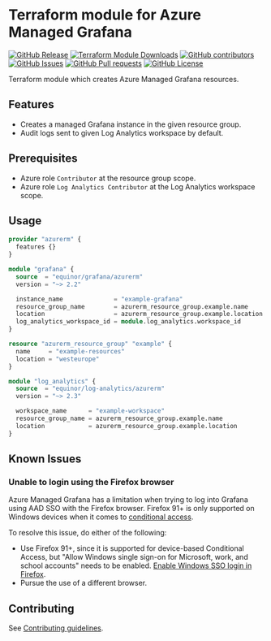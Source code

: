 # Terraform module for Azure Managed Grafana

[![GitHub Release](https://img.shields.io/github/v/release/equinor/terraform-azurerm-grafana)](https://github.com/equinor/terraform-azurerm-grafana/releases/latest)
[![Terraform Module Downloads](https://img.shields.io/terraform/module/dt/equinor/grafana/azurerm)](https://registry.terraform.io/modules/equinor/grafana/azurerm/latest)
[![GitHub contributors](https://img.shields.io/github/contributors/equinor/terraform-azurerm-grafana)](https://github.com/equinor/terraform-azurerm-grafana/graphs/contributors)
[![GitHub Issues](https://img.shields.io/github/issues/equinor/terraform-azurerm-grafana)](https://github.com/equinor/terraform-azurerm-grafana/issues)
[![GitHub Pull requests](https://img.shields.io/github/issues-pr/equinor/terraform-azurerm-grafana)](https://github.com/equinor/terraform-azurerm-grafana/pulls)
[![GitHub License](https://img.shields.io/github/license/equinor/terraform-azurerm-grafana)](https://github.com/equinor/terraform-azurerm-grafana/blob/main/LICENSE)

Terraform module which creates Azure Managed Grafana resources.

## Features

- Creates a managed Grafana instance in the given resource group.
- Audit logs sent to given Log Analytics workspace by default.

## Prerequisites

- Azure role `Contributor` at the resource group scope.
- Azure role `Log Analytics Contributor` at the Log Analytics workspace scope.

## Usage

```terraform
provider "azurerm" {
  features {}
}

module "grafana" {
  source  = "equinor/grafana/azurerm"
  version = "~> 2.2"

  instance_name              = "example-grafana"
  resource_group_name        = azurerm_resource_group.example.name
  location                   = azurerm_resource_group.example.location
  log_analytics_workspace_id = module.log_analytics.workspace_id
}

resource "azurerm_resource_group" "example" {
  name     = "example-resources"
  location = "westeurope"
}

module "log_analytics" {
  source  = "equinor/log-analytics/azurerm"
  version = "~> 2.3"

  workspace_name      = "example-workspace"
  resource_group_name = azurerm_resource_group.example.name
  location            = azurerm_resource_group.example.location
}
```

## Known Issues

### Unable to login using the Firefox browser

Azure Managed Grafana has a limitation when trying to log into Grafana using AAD SSO with the Firefox browser.
Firefox 91+ is only supported on Windows devices when it comes to [conditional access](https://learn.microsoft.com/en-us/azure/active-directory/conditional-access/concept-conditional-access-conditions#supported-browsers).

To resolve this issue, do either of the following:

- Use Firefox 91+, since it is supported for device-based Conditional Access, but "Allow Windows single sign-on for Microsoft, work, and school accounts" needs to be enabled. [Enable Windows SSO login in Firefox](https://support.mozilla.org/en-US/kb/windows-sso).
- Pursue the use of a different browser.

## Contributing

See [Contributing guidelines](https://github.com/equinor/terraform-baseline/blob/main/CONTRIBUTING.md).
